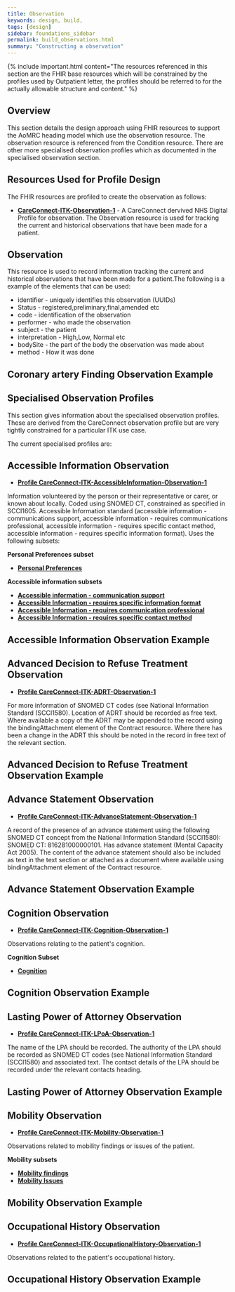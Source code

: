 ```yaml
---
title: Observation
keywords: design, build,
tags: [design]
sidebar: foundations_sidebar
permalink: build_observations.html
summary: "Constructing a observation"
---
```


{% include important.html content="The resources referenced in this section are the FHIR base resources which will be constrained by the profiles used by Outpatient letter, the profiles should be referred to for the actually allowable structure and content." %}

## Overview ##
This section details the design approach using FHIR resources to support the AoMRC heading model which use the observation resource. The observation resource is referenced from the Condition resource. There are other more specialised observation profiles which as documented in the specialised observation section.


## Resources Used for Profile Design ##
The FHIR resources are profiled to create the observation as follows:

- **[CareConnect-ITK-Observation-1](https://fhir.nhs.uk/STU3/StructureDefinition/CareConnect-ITK-Observation-1 )** - A CareConnect dervived NHS Digital Profile for observation. The Observation resource is used for tracking the current and historical observations that have been made for a patient.

## Observation ##
This resource is used to record information tracking the current and historical observations that have been made for a patient.The following is a example of the elements that can be used: 

- identifier - uniquely identifies this observation (UUIDs)
- Status - 	registered,preliminary,final,amended etc
- code - identification of the observation
- performer - who made the observation
- subject - the patient
- interpretation - High,Low, Normal etc
- bodySite - the part of the body the observation was made about
- method - How it was done 


## Coronary artery Finding Observation Example ##

<script src="https://gist.github.com/IOPS-DEV/c01035964aa03df1438a6f2e87448989.js"></script>

## Specialised Observation Profiles ##

This section gives information about the specialised observation profiles. These are derived from the CareConnect observation profile  but are very tightly constrained for a particular ITK use case.

The current specialised profiles are:

## Accessible Information Observation ##

- **[Profile CareConnect-ITK-AccessibleInformation-Observation-1](https://fhir.nhs.uk/STU3/StructureDefinition/CareConnect-ITK-AccessibleInformation-Observation-1)**

Information volunteered by the person or their representative or carer, or known about locally.
Coded using SNOMED CT, constrained as specified in SCCI1605.
Accessible Information standard (accessible information - communications support, accessible information - requires communications professional, accessible information - requires specific contact method, accessible information - requires specific information format). Uses the following subsets:

**Personal Preferences subset**

- **[Personal Preferences](https://dd4c.hscic.gov.uk/dd4c/publishedmetadatas/intid/225)**

**Accessible information subsets**

- **[Accessible information - communication support](https://dd4c.hscic.gov.uk/dd4c/publishedmetadatas/intid/657)**
- **[Accessible Information - requires specific information format](https://dd4c.hscic.gov.uk/dd4c/publishedmetadatas/intid/660)**
- **[Accessible Information - requires communication professional](https://dd4c.hscic.gov.uk/dd4c/publishedmetadatas/intid/658)**
- **[Accessible Information - requires specific contact method](https://dd4c.hscic.gov.uk/dd4c/publishedmetadatas/intid/659)**

## Accessible Information Observation Example ##

<script src="https://gist.github.com/IOPS-DEV/c8f907c31495b106f871d054f419dedb.js"></script>

## Advanced Decision to Refuse Treatment Observation ##
 
- **[Profile CareConnect-ITK-ADRT-Observation-1](https://fhir.nhs.uk/STU3/StructureDefinition/CareConnect-ITK-ADRT-Observation-1)**

For more information of SNOMED CT codes (see National Information Standard (SCCI1580). Location of ADRT should be recorded as free text. Where available a copy of the ADRT may be appended to the record using the bindingAttachment element of the Contract resource. Where there has been a change in the ADRT this should be noted in the record in free text of the relevant section.

## Advanced Decision to Refuse Treatment Observation Example ##

<script src="https://gist.github.com/IOPS-DEV/bea759e103666e310d8ecf7089ced872.js"></script>

## Advance Statement Observation ##

- **[Profile CareConnect-ITK-AdvanceStatement-Observation-1](https://fhir.nhs.uk/STU3/StructureDefinition/CareConnect-ITK-AdvanceStatement-Observation-1)**	

A record of the presence of an advance statement using the following SNOMED CT concept from the National Information Standard (SCCI1580): SNOMED CT: 816281000000101. Has advance statement (Mental Capacity Act 2005). The content of the advance statement should also be included as text in the text section or attached as a document where available using bindingAttachment element of the Contract resource.

## Advance Statement Observation Example ##

<script src="https://gist.github.com/IOPS-DEV/933392fa6e35bd348c380980380db1de.js"></script>

## Cognition Observation ##
	
- **[Profile CareConnect-ITK-Cognition-Observation-1](https://fhir.nhs.uk/STU3/StructureDefinition/CareConnect-ITK-Cognition-Observation-1)**

Observations relating to the patient's cognition.

**Cognition Subset**

- **[Cognition](https://dd4c.hscic.gov.uk/dd4c/publishedmetadatas/intid/9)**

## Cognition Observation Example ##

<script src="https://gist.github.com/IOPS-DEV/4e8fea2f1499acbca1cef3baae7a8a4d.js"></script>

## Lasting Power of Attorney Observation ##
		
- **[Profile CareConnect-ITK-LPoA-Observation-1](https://fhir.nhs.uk/STU3/StructureDefinition/CareConnect-ITK-LPoA-Observation-1)**	

The name of the LPA should be recorded. The authority of the LPA should be recorded as SNOMED CT codes (see National Information Standard (SCCI1580) and associated text. The contact details of the LPA should be recorded under the relevant contacts heading.

## Lasting Power of Attorney Observation Example ##

<script src="https://gist.github.com/IOPS-DEV/f1a796d50a9e80755fd00057aae1936c.js"></script>

## Mobility Observation ##

- **[Profile CareConnect-ITK-Mobility-Observation-1](https://fhir.nhs.uk/STU3/StructureDefinition/CareConnect-ITK-Mobility-Observation-1)**	

Observations related to mobility findings or issues of the patient.

**Mobility subsets**

- **[Mobility findings](https://dd4c.hscic.gov.uk/dd4c/publishedmetadatas/intid/762)**
- **[Mobility Issues](https://dd4c.hscic.gov.uk/dd4c/publishedmetadatas/intid/181)**

## Mobility Observation Example ##

<script src="https://gist.github.com/IOPS-DEV/2c7e37c081c85f19541c6fcecc70040f.js"></script>

## Occupational History Observation ##
	
- **[Profile CareConnect-ITK-OccupationalHistory-Observation-1](https://fhir.nhs.uk/STU3/StructureDefinition/CareConnect-ITK-OccupationalHistory-Observation-1)**

Observations related to the patient's occupational history.		
 
## Occupational History Observation Example ##
 
<script src="https://gist.github.com/IOPS-DEV/aad4b372cbfcf70f64a78a6691a3179b.js"></script>